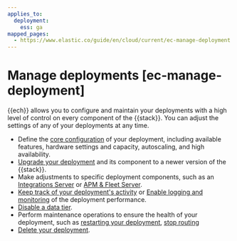 ```yaml
---
applies_to:
  deployment:
    ess: ga
mapped_pages:
  - https://www.elastic.co/guide/en/cloud/current/ec-manage-deployment.html
---
```


# Manage deployments [ec-manage-deployment]

{{ech}} allows you to configure and maintain your deployments with a high level of control on every component of the {{stack}}. You can adjust the settings of any of your deployments at any time.

* Define the [core configuration](configure.md) of your deployment, including available features, hardware settings and capacity, autoscaling, and high availability.
* [Upgrade your deployment](/deploy-manage/upgrade/deployment-or-cluster.md) and its component to a newer version of the {{stack}}.
* Make adjustments to specific deployment components, such as an [Integrations Server](manage-integrations-server.md) or [APM & Fleet Server](switch-from-apm-to-integrations-server-payload.md#ec-manage-apm-and-fleet).
* [Keep track of your deployment's activity](keep-track-of-deployment-activity.md) or [Enable logging and monitoring](../../monitor/stack-monitoring/elastic-cloud-stack-monitoring.md) of the deployment performance.
* [Disable a data tier](../../../manage-data/lifecycle/index-lifecycle-management.md).
* Perform maintenance operations to ensure the health of your deployment, such as [restarting your deployment](../../maintenance/start-stop-services/restart-cloud-hosted-deployment.md), [stop routing](../../maintenance/ece/start-stop-routing-requests.md)
* [Delete your deployment](../../uninstall/delete-a-cloud-deployment.md).









